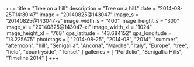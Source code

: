 +++
title = "Tree on a hill"
description = "Tree on a hill."
date = "2014-08-25T14:30:47"
image = "20140825@143047"
image_s = "20140825@143047-s"
image_width_s = "400"
image_height_s = "300"
image_xl = "20140825@143047-xl"
image_width_xl = "1024"
image_height_xl = "768"
gps_latitude = "43.684152"
gps_longitude = "13.225675"
phototags = [ "2014-08-25", "2014-08", "2014", "summer", "afternoon", "hill", "Senigallia", "Ancona", "Marche", "Italy", "Europe", "tree", "field", "countryside", "Tenset" ]
galleries = [ "Portfolio", "Senigallia Hills", "Timeline 2014" ]
+++

